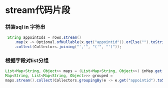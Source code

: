 # stream代码片段
### 拼装sql in 字符串
```java
 String appointIds = rows.stream()
    .map(x -> Optional.ofNullable(x.get("appointid")).orElse("").toString())
    .collect(Collectors.joining("','", "('", "')"));
```

### 根据字段对list分组
```java
List<Map<String, Object>> maps = (List<Map<String, Object>>) inMap.get("list");
Map<String, List<Map<String, Object>>> grouped = 
maps.stream().collect(Collectors.groupingBy(e -> e.get("appointid").toString()));
```